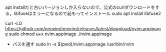 apt installだと古いバージョンしか入らないので、公式のcurlダウンロードをする。libfuseはエラーになるので前もってインストール
sudo apt install libfuse2

curl -LO https://github.com/neovim/neovim/releases/latest/download/nvim.appimage
sudo chmod u+x nvim.appimage
./nvim.appimage

- パスを通す
sudo ln -s $(pwd)/nvim.appimage /usr/bin/nvim
